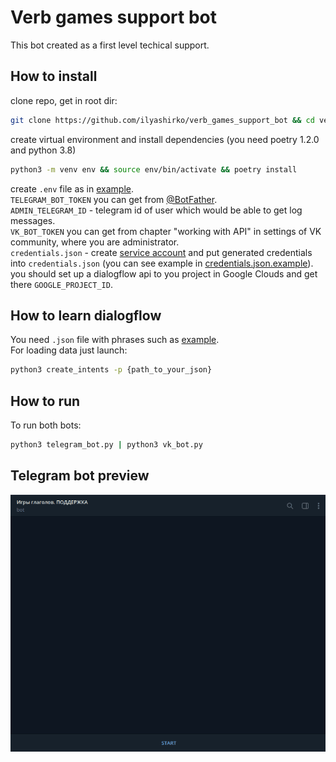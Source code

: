 # Verb games support bot
This bot created as a first level techical support.

## How to install
clone repo, get in root dir:
```sh
git clone https://github.com/ilyashirko/verb_games_support_bot && cd verb_games_support_bot
```
create virtual environment and install dependencies (you need poetry 1.2.0 and python 3.8)
```sh
python3 -m venv env && source env/bin/activate && poetry install
```
create `.env` file as in [example](https://github.com/ilyashirko/verb_games_support_bot/blob/master/.env.example).  
`TELEGRAM_BOT_TOKEN` you can get from [@BotFather](https://t.me/BotFather).  
`ADMIN_TELEGRAM_ID` - telegram id of user which would be able to get log messages.  
`VK_BOT_TOKEN` you can get from chapter "working with API" in settings of VK community, where you are administrator.  
`credentials.json` - create [service account](https://console.cloud.google.com/apis/credentials) and put generated credentials into `credentials.json` (you can see example in [credentials.json.example](https://github.com/ilyashirko/verb_games_support_bot/blob/master/credentials.json.example)).  
you should set up a dialogflow api to you project in Google Clouds and get there `GOOGLE_PROJECT_ID`.

## How to learn dialogflow
You need `.json` file with phrases such as [example](https://github.com/ilyashirko/verb_games_support_bot/blob/master/questions.json.example).  
For loading data just launch:
```sh
python3 create_intents -p {path_to_your_json}
```

## How to run
To run both bots:
```sh
python3 telegram_bot.py | python3 vk_bot.py
```

## Telegram bot preview
![Main func](telegram_bot_promo.gif)